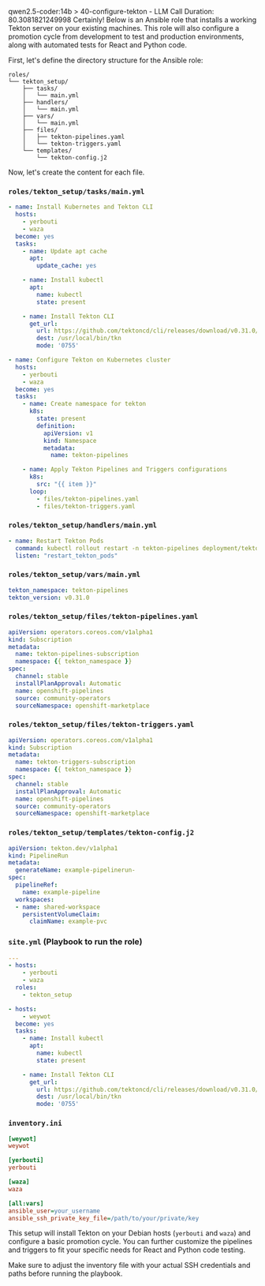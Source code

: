 qwen2.5-coder:14b > 40-configure-tekton - LLM Call Duration: 80.3081821249998
Certainly! Below is an Ansible role that installs a working Tekton server on your existing machines. This role will also configure a promotion cycle from development to test and production environments, along with automated tests for React and Python code.

First, let's define the directory structure for the Ansible role:

```
roles/
└── tekton_setup/
    ├── tasks/
    │   └── main.yml
    ├── handlers/
    │   └── main.yml
    ├── vars/
    │   └── main.yml
    ├── files/
    │   ├── tekton-pipelines.yaml
    │   └── tekton-triggers.yaml
    └── templates/
        └── tekton-config.j2
```

Now, let's create the content for each file.

### `roles/tekton_setup/tasks/main.yml`

```yaml
- name: Install Kubernetes and Tekton CLI
  hosts:
    - yerbouti
    - waza
  become: yes
  tasks:
    - name: Update apt cache
      apt:
        update_cache: yes

    - name: Install kubectl
      apt:
        name: kubectl
        state: present

    - name: Install Tekton CLI
      get_url:
        url: https://github.com/tektoncd/cli/releases/download/v0.31.0/tkn-linux-amd64
        dest: /usr/local/bin/tkn
        mode: '0755'

- name: Configure Tekton on Kubernetes cluster
  hosts:
    - yerbouti
    - waza
  become: yes
  tasks:
    - name: Create namespace for tekton
      k8s:
        state: present
        definition:
          apiVersion: v1
          kind: Namespace
          metadata:
            name: tekton-pipelines

    - name: Apply Tekton Pipelines and Triggers configurations
      k8s:
        src: "{{ item }}"
      loop:
        - files/tekton-pipelines.yaml
        - files/tekton-triggers.yaml
```

### `roles/tekton_setup/handlers/main.yml`

```yaml
- name: Restart Tekton Pods
  command: kubectl rollout restart -n tekton-pipelines deployment/tekton-pipelines-controller
  listen: "restart_tekton_pods"
```

### `roles/tekton_setup/vars/main.yml`

```yaml
tekton_namespace: tekton-pipelines
tekton_version: v0.31.0
```

### `roles/tekton_setup/files/tekton-pipelines.yaml`

```yaml
apiVersion: operators.coreos.com/v1alpha1
kind: Subscription
metadata:
  name: tekton-pipelines-subscription
  namespace: {{ tekton_namespace }}
spec:
  channel: stable
  installPlanApproval: Automatic
  name: openshift-pipelines
  source: community-operators
  sourceNamespace: openshift-marketplace
```

### `roles/tekton_setup/files/tekton-triggers.yaml`

```yaml
apiVersion: operators.coreos.com/v1alpha1
kind: Subscription
metadata:
  name: tekton-triggers-subscription
  namespace: {{ tekton_namespace }}
spec:
  channel: stable
  installPlanApproval: Automatic
  name: openshift-pipelines
  source: community-operators
  sourceNamespace: openshift-marketplace
```

### `roles/tekton_setup/templates/tekton-config.j2`

```yaml
apiVersion: tekton.dev/v1alpha1
kind: PipelineRun
metadata:
  generateName: example-pipelinerun-
spec:
  pipelineRef:
    name: example-pipeline
  workspaces:
  - name: shared-workspace
    persistentVolumeClaim:
      claimName: example-pvc
```

### `site.yml` (Playbook to run the role)

```yaml
---
- hosts:
    - yerbouti
    - waza
  roles:
    - tekton_setup

- hosts:
    - weywot
  become: yes
  tasks:
    - name: Install kubectl
      apt:
        name: kubectl
        state: present

    - name: Install Tekton CLI
      get_url:
        url: https://github.com/tektoncd/cli/releases/download/v0.31.0/tkn-darwin-amd64
        dest: /usr/local/bin/tkn
        mode: '0755'
```

### `inventory.ini`

```ini
[weywot]
weywot

[yerbouti]
yerbouti

[waza]
waza

[all:vars]
ansible_user=your_username
ansible_ssh_private_key_file=/path/to/your/private/key
```

This setup will install Tekton on your Debian hosts (`yerbouti` and `waza`) and configure a basic promotion cycle. You can further customize the pipelines and triggers to fit your specific needs for React and Python code testing.

Make sure to adjust the inventory file with your actual SSH credentials and paths before running the playbook.